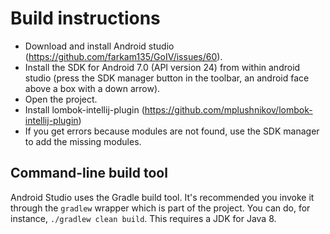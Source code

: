 # Build instructions

- Download and install Android studio (https://github.com/farkam135/GoIV/issues/60).
- Install the SDK for Android 7.0 (API version 24) from within android studio (press the SDK manager button in the toolbar, an android face above a box with a down arrow).
- Open the project.
- Install lombok-intellij-plugin (https://github.com/mplushnikov/lombok-intellij-plugin)
- If you get errors because modules are not found, use the SDK manager to add the missing modules.

## Command-line build tool

Android Studio uses the Gradle build tool. It's recommended you invoke it through the `gradlew` wrapper which is part of the project.
You can do, for instance, `./gradlew clean build`.
This requires a JDK for Java 8.
